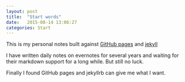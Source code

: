 ```yaml
---
layout: post
title:  "Start words"
date:   2015-08-14 13:06:27
categories: Start
---
```


This is my personal notes built against [GitHub pages](https://pages.github.com/) and [jekyll](http://jekyllrb.com/)

I have written daily notes on evernotes for several years and waiting for their markdown support for a long while. But still no luck.

Finally I found GitHub pages and jekyllrb can give me what I want.
